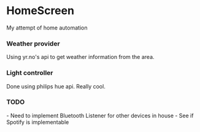 # HomeScreen
My attempt of home automation



<h3> Weather provider </h3>

Using yr.no's api to get weather information from the area.


<h3> Light controller </h3>
Done using philips hue api. Really cool. 

<h3> TODO </h3>
- Need to implement Bluetooth Listener for other devices in house
- See if Spotify is implementable

